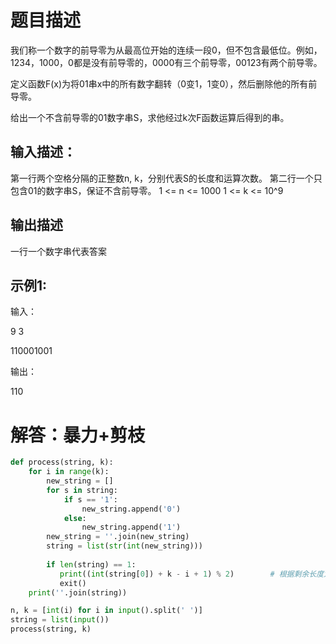 # 题目描述

我们称一个数字的前导零为从最高位开始的连续一段0，但不包含最低位。例如，1234，1000，0都是没有前导零的，0000有三个前导零，00123有两个前导零。

定义函数F(x)为将01串x中的所有数字翻转（0变1，1变0），然后删除他的所有前导零。

给出一个不含前导零的01数字串S，求他经过k次F函数运算后得到的串。

## 输入描述：

第一行两个空格分隔的正整数n, k，分别代表S的长度和运算次数。
第二行一个只包含01的数字串S，保证不含前导零。
1 <= n <= 1000
1 <= k <= 10^9

## 输出描述

一行一个数字串代表答案

## 示例1:

输入：

9 3

110001001

输出：

110

# 解答：暴力+剪枝

```python
def process(string, k):
    for i in range(k):
        new_string = []
        for s in string:
            if s == '1':
                new_string.append('0')
            else:
                new_string.append('1')
        new_string = ''.join(new_string)
        string = list(str(int(new_string)))
        
        if len(string) == 1:
           print((int(string[0]) + k - i + 1) % 2)        # 根据剩余长度为偶数还是奇数来计算最终输出结果
           exit()
    print(''.join(string))

n, k = [int(i) for i in input().split(' ')]
string = list(input())
process(string, k)
```














